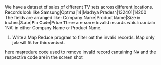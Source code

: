 We have a dataset of sales of different TV sets across different locations.
Records look like  Samsung|Optima|14|Madhya Pradesh|132401|14200    
The fields are arranged like:
Company Name|Product Name|Size in inches|State|Pin Code|Price
There are some invalid records which contain 'NA' in either Company Name or Product Name.
1. Write a Map Reduce program to filter out the invalid records. Map only job will fit for this context.



here mapredure code used to remove invalid record cantaining NA and the respective code are in the screen shot
